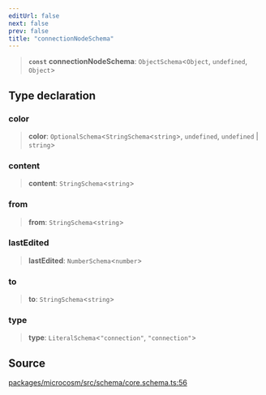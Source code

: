 ```yaml
---
editUrl: false
next: false
prev: false
title: "connectionNodeSchema"
---
```


> **`const`** **connectionNodeSchema**: `ObjectSchema`\<`Object`, `undefined`, `Object`\>

## Type declaration

### color

> **color**: `OptionalSchema`\<`StringSchema`\<`string`\>, `undefined`, `undefined` \| `string`\>

### content

> **content**: `StringSchema`\<`string`\>

### from

> **from**: `StringSchema`\<`string`\>

### lastEdited

> **lastEdited**: `NumberSchema`\<`number`\>

### to

> **to**: `StringSchema`\<`string`\>

### type

> **type**: `LiteralSchema`\<`"connection"`, `"connection"`\>

## Source

[packages/microcosm/src/schema/core.schema.ts:56](https://github.com/nodenogg-in/alpha-p2p/blob/537491b7f422df1359d1cfda9feedcc4a36a0605/packages/microcosm/src/schema/core.schema.ts#L56)
